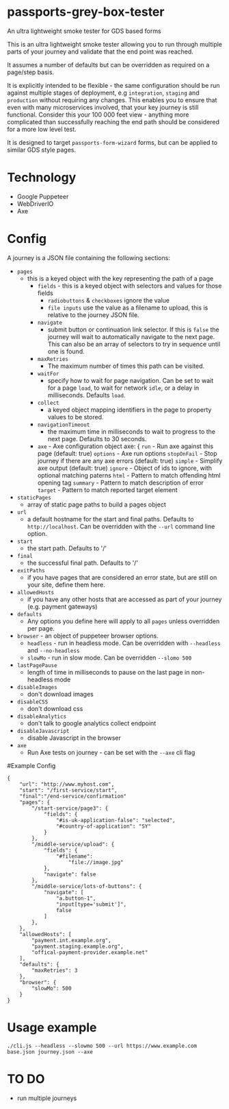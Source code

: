 # passports-grey-box-tester
An ultra lightweight smoke tester for GDS based forms

This is an ultra lightweight smoke tester allowing you to run through multiple parts of your journey and validate that the end point was reached.

It assumes a number of defaults but can be overridden as required on a page/step basis. 

It is explicitly intended to be flexible - the same configuration should be run against multiple stages of deployment, e.g `integration`, `staging` and `production` without requiring any changes. This enables you to ensure that even with many microservices involved, that your key journey is still functional. Consider this your 100 000 feet view - anything more complicated than successfully reaching the end path should be considered for a more low level test. 

It is designed to target `passports-form-wizard` forms, but can be applied to similar GDS style pages.

# Technology
- Google Puppeteer
- WebDriverIO
- Axe


# Config
A journey is a JSON file containing the following sections:

* `pages`
    - this is a keyed object with the key representing the path of a page
        - `fields` - this is a keyed object with selectors and values for those fields
            - `radiobuttons` & `checkboxes` ignore the value
            - `file inputs` use the value as a filename to upload, this is relative to the journey JSON file.
        - `navigate`
            - submit button or continuation link selector. If this is `false` the journey will wait to automatically navigate to the next page. This can also be an array of selectors to try in sequence until one is found.
        - `maxRetries`
            - The maximum number of times this path can be visited.
        - `waitFor`
            - specify how to wait for page navigation. Can be set to wait for a page `load`, to wait for network `idle`, or a delay in milliseconds. Defaults `load`.
        - `collect`
            - a keyed object mapping identifiers in the page to property values to be stored.
        - `navigationTimeout`
            - the maximum time in milliseconds to wait to progress to the next page. Defaults to 30 seconds.
        - `axe` - Axe configuration object
                        axe: {
            `run` - Run axe against this page (default: true)
            `options` - Axe run options
            `stopOnFail` - Stop journey if there are any axe errors (default: true)
            `simple` - Simplify axe output (default: true)
            `ignore` - Object of ids to ignore, with optional matching paterns
                `html` - Pattern to match offending html opening tag
                `summary` - Pattern to match description of error
                `target` - Pattern to match reported target element
* `staticPages`
    - array of static page paths to build a pages object
* `url`
    - a default hostname for the start and final paths. Defaults to `http://localhost`. Can be overridden with the `--url` command line option.
* `start`
    - the start path. Defaults to '/'
* `final`
    - the successful final path. Defaults to '/'
* `exitPaths`
    - if you have pages that are considered an error state, but are still on your site, define them here.
* `allowedHosts`
    - if you have any other hosts that are accessed as part of your journey (e.g. payment gateways)
* `defaults`
    - Any options you define here will apply to all `pages` unless overridden per page.
* `browser` - an object of puppeteer browser options.
    - `headless` - run in headless mode. Can be overridden with `--headless` and `--no-headless`
    - `slowMo` - run in slow mode. Can be overridden `--slomo 500`
* `lastPagePause`
    - length of time in milliseconds to pause on the last page in non-headless mode
* `disableImages`
    - don't download images
* `disableCSS`
    - don't download css
* `disableAnalytics`
    - don't talk to google analytics collect endpoint
* `disableJavascript`
    - disable Javascript in the browser
* `axe`
    - Run Axe tests on journey - can be set with the `--axe` cli flag

#Example Config
```
{
    "url": "http://www.myhost.com",
    "start": "/first-service/start",
    "final":"/end-service/confirmation"
    "pages": {
        "/start-service/page3": {
            "fields": {
                "#is-uk-application-false": "selected",
                "#country-of-application": "SY"
            }
        },
        "/middle-service/upload": {
            "fields": {
                "#filename":
                    "file://image.jpg"
            },
            "navigate": false
        },
        "/middle-service/lots-of-buttons": {
            "navigate": [
                "a.button-1",
                "input[type='submit']",
                false
            ]
        },
    },
    "allowedHosts": [
        "payment.int.example.org",
        "payment.staging.example.org",
        "offical-payment-provider.example.net"
    ],
    "defaults": {
        "maxRetries": 3
    },
    "browser": {
        "slowMo": 500
    }
}
``` 
    
# Usage example
```
./cli.js --headless --slowmo 500 --url https://www.example.com base.json journey.json --axe
```

# TO DO

- run multiple journeys
